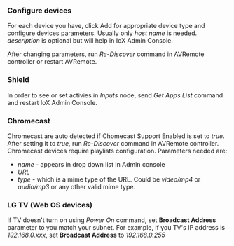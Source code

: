 ### Configure devices

For each device you have, click Add for appropriate device type and configure devices parameters.
Usually only *host name* is needed. *description* is optional but will help in IoX Admin Console.

After changing parameters, run *Re-Discover* command in AVRemote controller or restart AVRemote.

### Shield

In order to see or set activies in *Inputs* node, send *Get Apps List* command and restart IoX Admin Console.

### Chromecast

Chromecast are auto detected if Chomecast Support Enabled is set to *true*. After setting it to *true*, run *Re-Discover* command in AVRemote controller. Chromecast devices require playlists configuration. Parameters needed are:
* *name* - appears in drop down list in Admin console
* *URL*
* *type* - which is a mime type of the URL. Could be *video/mp4* or *audio/mp3* or any other valid mime type.

### LG TV (Web OS devices)

If TV doesn't turn on using *Power On* command, set **Broadcast Address** parameter to you match your subnet. For example, if you TV's IP address is *192.168.0.xxx*, set **Broadcast Address** to *192.168.0.255*